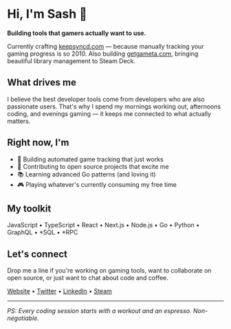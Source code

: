 # Hi, I'm Sash 👋

**Building tools that gamers actually want to use.**

Currently crafting [keepsyncd.com](https://keepsyncd.com) — because manually tracking your gaming progress is so 2010. Also building [getgameta.com](https://getgameta.com), bringing beautiful library management to Steam Deck.

## What drives me

I believe the best developer tools come from developers who are also passionate users. That's why I spend my mornings working out, afternoons coding, and evenings gaming — it keeps me connected to what actually matters.

## Right now, I'm

- 🔨 Building automated game tracking that just works
- 🎯 Contributing to open source projects that excite me  
- 📚 Learning advanced Go patterns (and loving it)
- 🎮 Playing whatever's currently consuming my free time

## My toolkit

JavaScript • TypeScript • React • Next.js • Node.js • Go • Python • GraphQL • *SQL • *RPC

## Let's connect

Drop me a line if you're working on gaming tools, want to collaborate on open source, or just want to chat about code and coffee.

[Website](https://codev.ski) • [Twitter](https://x.com/codevski) • [LinkedIn](https://linkedin.com/in/codevski) • [Steam](https://steamcommunity.com/id/J35TR)

---

*PS: Every coding session starts with a workout and an espresso. Non-negotiable.*
